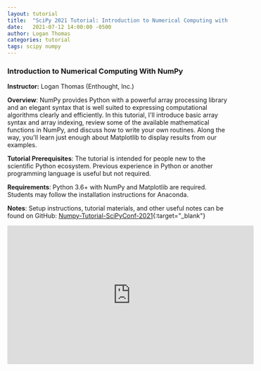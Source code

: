 ```yaml
---
layout: tutorial
title:  "SciPy 2021 Tutorial: Introduction to Numerical Computing with Numpy"
date:   2021-07-12 14:00:00 -0500
author: Logan Thomas
categories: tutorial
tags: scipy numpy
---
```

### Introduction to Numerical Computing With NumPy
**Instructor:** Logan Thomas (Enthought, Inc.)

**Overview**: NumPy provides Python with a powerful array processing library and an elegant syntax that is well suited to expressing computational algorithms clearly and efficiently. In this tutorial, I'll introduce basic array syntax and array indexing, review some of the available mathematical functions in NumPy, and discuss how to write your own routines. Along the way, you'll learn just enough about Matplotlib to display results from our examples.

**Tutorial Prerequisites**: The tutorial is intended for people new to the scientific Python ecosystem. Previous experience in Python or another programming language is useful but not required.

**Requirements**: Python 3.6+ with NumPy and Matplotlib are required. Students may follow the installation instructions for Anaconda.

**Notes**: Setup instructions, tutorial materials, and other useful notes can be found on GitHub: [Numpy-Tutorial-SciPyConf-2021](https://github.com/enthought/Numpy-Tutorial-SciPyConf-2021){:target="_blank"}

<iframe width="560" height="315" src="https://www.youtube.com/embed/8L1MgStSZhk" title="YouTube video player" frameborder="0" allow="accelerometer; autoplay; clipboard-write; encrypted-media; gyroscope; picture-in-picture" allowfullscreen></iframe>

